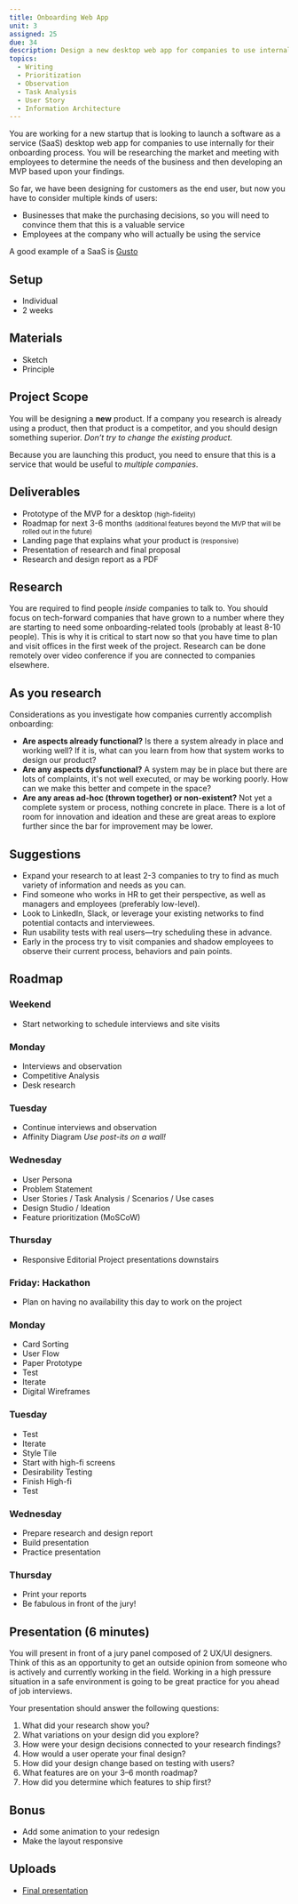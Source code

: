 ```yaml
---
title: Onboarding Web App
unit: 3
assigned: 25
due: 34
description: Design a new desktop web app for companies to use internally.
topics:
  - Writing
  - Prioritization
  - Observation
  - Task Analysis
  - User Story
  - Information Architecture
---
```

You are working for a new startup that is looking to launch a software as a service (SaaS) desktop web app for companies to use internally for their onboarding process. You will be researching the market and meeting with employees to determine the needs of the business and then developing an MVP based upon your findings.

So far, we have been designing for customers as the end user, but now you have to consider multiple kinds of users:

* Businesses that make the purchasing decisions, so you will need to convince them that this is a valuable service
* Employees at the company who will actually be using the service

A good example of a SaaS is [Gusto](https://gusto.com/)

## Setup

* Individual
* 2 weeks

## Materials

* Sketch
* Principle

## Project Scope

You will be designing a **new** product. If a company you research is already using a product, then that product is a competitor, and you should design something superior. *Don’t try to change the existing product.*

Because you are launching this product, you need to ensure that this is a service that would be useful to *multiple companies*.

## Deliverables

* Prototype of the MVP for a desktop <small>(high-fidelity)</small>
* Roadmap for next 3-6 months <small>(additional features beyond the MVP that will be rolled out in the future)</small>
* Landing page that explains what your product is <small>(responsive)</small>
* Presentation of research and final proposal
* Research and design report as a PDF

## Research

You are required to find people *inside* companies to talk to. You should focus on tech-forward companies that have grown to a number where they are starting to need some onboarding-related tools (probably at least 8-10 people). This is why it is critical to start now so that you have time to plan and visit offices in the first week of the project. Research can be done remotely over video conference if you are connected to companies elsewhere.

## As you research

Considerations as you investigate how companies currently accomplish onboarding:

* **Are aspects already functional?** Is there a system already in place and working well? If it is, what can you learn from how that system works to design our product?
* **Are any aspects dysfunctional?** A system may be in place but there are lots of complaints, it's not well executed, or may be working poorly. How can we make this better and compete in the space?
* **Are any areas ad-hoc (thrown together) or non-existent?** Not yet a complete system or process, nothing concrete in place. There is a lot of room for innovation and ideation and these are great areas to explore further since the bar for improvement may be lower.

## Suggestions

* Expand your research to at least 2-3 companies to try to find as much variety of information and needs as you can.
* Find someone who works in HR to get their perspective, as well as managers and employees (preferably low-level).
* Look to LinkedIn, Slack, or leverage your existing networks to find potential contacts and interviewees.
* Run usability tests with real users—try scheduling these in advance.
* Early in the process try to visit companies and shadow employees to observe their current process, behaviors and pain points.

## Roadmap

### Weekend

* Start networking to schedule interviews and site visits

### Monday

* Interviews and observation
* Competitive Analysis
* Desk research

### Tuesday

* Continue interviews and observation
* Affinity Diagram *Use post-its on a wall!*

### Wednesday

* User Persona
* Problem Statement
* User Stories / Task Analysis / Scenarios / Use cases
* Design Studio / Ideation
* Feature prioritization (MoSCoW)

### Thursday

* Responsive Editorial Project presentations downstairs

### Friday: Hackathon

* Plan on having no availability this day to work on the project

### Monday

* Card Sorting
* User Flow
* Paper Prototype
* Test
* Iterate
* Digital Wireframes

### Tuesday

* Test
* Iterate
* Style Tile
* Start with high-fi screens
* Desirability Testing
* Finish High-fi
* Test

### Wednesday

* Prepare research and design report
* Build presentation
* Practice presentation

### Thursday

* Print your reports
* Be fabulous in front of the jury!


## Presentation (6 minutes)

You will present in front of a jury panel composed of 2 UX/UI designers. Think of this as an opportunity to get an outside opinion from someone who is actively and currently working in the field. Working in a high pressure situation in a safe environment is going to be great practice for you ahead of job interviews.

Your presentation should answer the following questions:

1. What did your research show you?
2. What variations on your design did you explore?
3. How were your design decisions connected to your research findings?
4. How would a user operate your final design?
5. How did your design change based on testing with users?
6. What features are on your 3–6 month roadmap?
7. How did you determine which features to ship first?

## Bonus

* Add some animation to your redesign
* Make the layout responsive

## Uploads

* [Final presentation](https://drive.google.com/drive/folders/1yehCpsMEgTmYYkEkNVrHNKdqjWfgBzY-)
